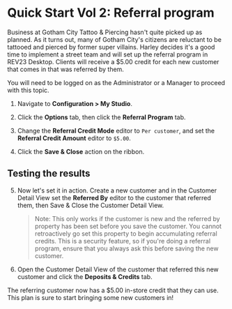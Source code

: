 # Quick Start Vol 2: Referral program

Business at Gotham City Tattoo & Piercing hasn't quite picked up as planned. As it turns out, many of Gotham City's citizens are reluctant to be tattooed and pierced by former super villains. Harley decides it's a good time to implement a street team and will set up the referral program in REV23 Desktop. Clients will receive a $5.00 credit for each new customer that comes in that was referred by them.

 You will need to be logged on as the Administrator or a Manager to proceed with this topic.

1. Navigate to **Configuration > My Studio**.

2. Click the **Options** tab, then click the **Referral Program** tab.

3. Change the **Referral Credit Mode** editor to `Per customer`, and set the **Referral Credit Amount** editor to `$5.00`.

4. Click the **Save & Close** action on the ribbon.

## Testing the results

5. Now let's set it in action. Create a new customer and in the Customer Detail View set the **Referred By** editor to the customer that referred them, then Save & Close the Customer Detail View.

    > Note: This only works if the customer is new and the referred by property has been set before you save the customer. You cannot retroactively go set this property to begin accumulating referral credits. This is a security feature, so if you're doing a referral program, ensure that you always ask this before saving the new customer.

6. Open the Customer Detail View of the customer that referred this new customer and click the **Deposits & Credits** tab.

The referring customer now has a $5.00 in-store credit that they can use. This plan is sure to start bringing some new customers in!
